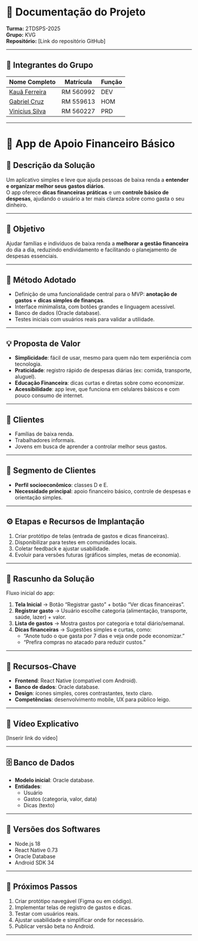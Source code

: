 # 📘 Documentação do Projeto

**Turma:** 2TDSPS-2025  
**Grupo:** KVG  
**Repositório:** [Link do repositório GitHub]  

---

## 👥 Integrantes do Grupo

| Nome Completo | Matrícula | Função |
|---------------|-----------|--------|
| [Kauã Ferreira](https://github.com/k-auaferreira) | RM 560992 | DEV    |
| [Gabriel Cruz](https://github.com/gabrielCZz)  | RM 559613 | HOM    |
| [Vinicius Silva](https://github.com/Vi-debu) | RM 560227 | PRD    |

---

# 💸 App de Apoio Financeiro Básico

## 📝 Descrição da Solução

Um aplicativo simples e leve que ajuda pessoas de baixa renda a **entender e organizar melhor seus gastos diários**.  
O app oferece **dicas financeiras práticas** e um **controle básico de despesas**, ajudando o usuário a ter mais clareza sobre como gasta o seu dinheiro.

---

## 🎯 Objetivo
Ajudar famílias e indivíduos de baixa renda a **melhorar a gestão financeira** do dia a dia, reduzindo endividamento e facilitando o planejamento de despesas essenciais.

---

## 🧭 Método Adotado
- Definição de uma funcionalidade central para o MVP: **anotação de gastos + dicas simples de finanças**.  
- Interface minimalista, com botões grandes e linguagem acessível.  
- Banco de dados (Oracle database).  
- Testes iniciais com usuários reais para validar a utilidade.

---

## 💡 Proposta de Valor
- **Simplicidade**: fácil de usar, mesmo para quem não tem experiência com tecnologia.  
- **Praticidade**: registro rápido de despesas diárias (ex: comida, transporte, aluguel).  
- **Educação Financeira**: dicas curtas e diretas sobre como economizar.  
- **Acessibilidade**: app leve, que funciona em celulares básicos e com pouco consumo de internet.

---

## 👤 Clientes
- Famílias de baixa renda.  
- Trabalhadores informais.  
- Jovens em busca de aprender a controlar melhor seus gastos.  

---

## 🧩 Segmento de Clientes
- **Perfil socioeconômico**: classes D e E.  
- **Necessidade principal**: apoio financeiro básico, controle de despesas e orientação simples.  

---

## ⚙️ Etapas e Recursos de Implantação
1. Criar protótipo de telas (entrada de gastos e dicas financeiras). 
2. Disponibilizar para testes em comunidades locais.  
3. Coletar feedback e ajustar usabilidade.  
4. Evoluir para versões futuras (gráficos simples, metas de economia).  

---

## 🧱 Rascunho da Solução
Fluxo inicial do app:  

1. **Tela Inicial** → Botão “Registrar gasto” + botão “Ver dicas financeiras”.  
2. **Registrar gasto** → Usuário escolhe categoria (alimentação, transporte, saúde, lazer) + valor.  
3. **Lista de gastos** → Mostra gastos por categoria e total diário/semanal.  
4. **Dicas financeiras** → Sugestões simples e curtas, como:  
   - “Anote tudo o que gasta por 7 dias e veja onde pode economizar.”  
   - “Prefira compras no atacado para reduzir custos.”  

---

## 🔑 Recursos-Chave
- **Frontend**: React Native (compatível com Android).  
- **Banco de dados**: Oracle database.  
- **Design**: ícones simples, cores contrastantes, texto claro.  
- **Competências**: desenvolvimento mobile, UX para público leigo.  

---

## 🎥 Vídeo Explicativo
[Inserir link do vídeo]

---

## 🗄️ Banco de Dados
- **Modelo inicial**: Oracle database.  
- **Entidades**:  
  - Usuário  
  - Gastos (categoria, valor, data)  
  - Dicas (texto)  

---

## 🧮 Versões dos Softwares
- Node.js 18  
- React Native 0.73  
- Oracle Database 
- Android SDK 34  

---

## 🚀 Próximos Passos
1. Criar protótipo navegável (Figma ou em código).  
2. Implementar telas de registro de gastos e dicas.  
3. Testar com usuários reais.  
4. Ajustar usabilidade e simplificar onde for necessário.  
5. Publicar versão beta no Android.  

---
